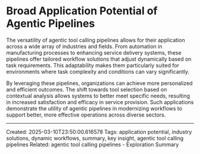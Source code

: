 # Broad Application Potential of Agentic Pipelines

The versatility of agentic tool calling pipelines allows for their application across a wide array of industries and fields. From automation in manufacturing processes to enhancing service delivery systems, these pipelines offer tailored workflow solutions that adjust dynamically based on task requirements. This adaptability makes them particularly suited for environments where task complexity and conditions can vary significantly.

By leveraging these pipelines, organizations can achieve more personalized and efficient outcomes. The shift towards tool selection based on contextual analysis allows systems to better meet specific needs, resulting in increased satisfaction and efficacy in service provision. Such applications demonstrate the utility of agentic pipelines in modernizing workflows to support better, more effective operations across diverse sectors.

---
Created: 2025-03-10T23:50:00.616578
Tags: application potential, industry solutions, dynamic workflows, summary, key insight, agentic tool calling pipelines
Related: agentic tool calling pipelines - Exploration Summary
